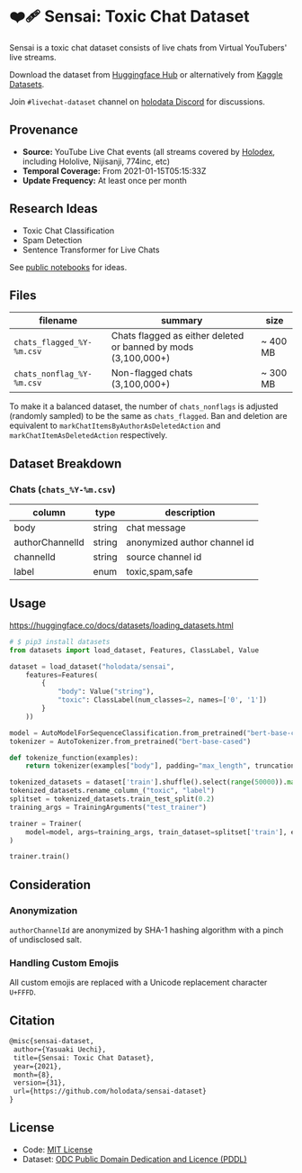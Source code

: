 # ❤️‍🩹 Sensai: Toxic Chat Dataset

Sensai is a toxic chat dataset consists of live chats from Virtual YouTubers' live streams.

Download the dataset from [Huggingface Hub](https://huggingface.co/datasets/holodata/sensai) or alternatively from [Kaggle Datasets](https://www.kaggle.com/uetchy/sensai).

Join `#livechat-dataset` channel on [holodata Discord](https://holodata.org/discord) for discussions.

## Provenance

- **Source:** YouTube Live Chat events (all streams covered by [Holodex](https://holodex.net), including Hololive, Nijisanji, 774inc, etc)
- **Temporal Coverage:** From 2021-01-15T05:15:33Z
- **Update Frequency:** At least once per month

## Research Ideas

- Toxic Chat Classification
- Spam Detection
- Sentence Transformer for Live Chats

See [public notebooks](https://www.kaggle.com/uetchy/sensai/code) for ideas.

## Files

| filename                  | summary                                                        | size     |
| ------------------------- | -------------------------------------------------------------- | -------- |
| `chats_flagged_%Y-%m.csv` | Chats flagged as either deleted or banned by mods (3,100,000+) | ~ 400 MB |
| `chats_nonflag_%Y-%m.csv` | Non-flagged chats (3,100,000+)                                 | ~ 300 MB |

To make it a balanced dataset, the number of `chats_nonflags` is adjusted (randomly sampled) to be the same as `chats_flagged`.
Ban and deletion are equivalent to `markChatItemsByAuthorAsDeletedAction` and `markChatItemAsDeletedAction` respectively.

## Dataset Breakdown

### Chats (`chats_%Y-%m.csv`)

| column          | type   | description                  |
| --------------- | ------ | ---------------------------- |
| body            | string | chat message                 |
| authorChannelId | string | anonymized author channel id |
| channelId       | string | source channel id            |
| label           | enum   | toxic,spam,safe              |

## Usage

https://huggingface.co/docs/datasets/loading_datasets.html

```python
# $ pip3 install datasets
from datasets import load_dataset, Features, ClassLabel, Value

dataset = load_dataset("holodata/sensai",
    features=Features(
        {
            "body": Value("string"),
            "toxic": ClassLabel(num_classes=2, names=['0', '1'])
        }
    ))

model = AutoModelForSequenceClassification.from_pretrained("bert-base-cased", num_labels=2)
tokenizer = AutoTokenizer.from_pretrained("bert-base-cased")

def tokenize_function(examples):
    return tokenizer(examples["body"], padding="max_length", truncation=True)

tokenized_datasets = dataset['train'].shuffle().select(range(50000)).map(tokenize_function, batched=True)
tokenized_datasets.rename_column_("toxic", "label")
splitset = tokenized_datasets.train_test_split(0.2)
training_args = TrainingArguments("test_trainer")

trainer = Trainer(
    model=model, args=training_args, train_dataset=splitset['train'], eval_dataset=splitset['test']
)

trainer.train()
```

## Consideration

### Anonymization

`authorChannelId` are anonymized by SHA-1 hashing algorithm with a pinch of undisclosed salt.

### Handling Custom Emojis

All custom emojis are replaced with a Unicode replacement character `U+FFFD`.

## Citation

```latex
@misc{sensai-dataset,
 author={Yasuaki Uechi},
 title={Sensai: Toxic Chat Dataset},
 year={2021},
 month={8},
 version={31},
 url={https://github.com/holodata/sensai-dataset}
}
```

## License

- Code: [MIT License](https://github.com/holodata/sensai-dataset/blob/master/LICENSE)
- Dataset: [ODC Public Domain Dedication and Licence (PDDL)](https://opendatacommons.org/licenses/pddl/1-0/index.html)
